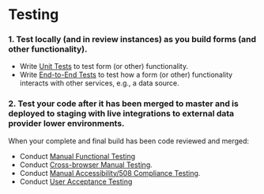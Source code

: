 # Testing
### 1. Test locally (and in review instances) as you build forms (and other functionality).

* Write [Unit Tests](https://github.com/department-of-veterans-affairs/va.gov-team/blob/master/platform/quality-assurance/unit-testing/README.md) to test form (or other) functionality.
* Write [End-to-End Tests](https://github.com/department-of-veterans-affairs/va.gov-team/blob/master/platform/quality-assurance/e2e-testing/README.md) to test how a form (or other) functionality interacts with other services, e.g., a data source.

### 2. Test your code after it has been merged to master and is deployed to staging with live integrations to external data provider lower environments.

When your complete and final build has been code reviewed and merged:

* Conduct [Manual Functional Testing](https://github.com/department-of-veterans-affairs/va.gov-team/blob/master/platform/quality-assurance/manual-testing/manual-functional-testing.md)
* Conduct [Cross-browser Manual Testing](https://github.com/department-of-veterans-affairs/va.gov-team/blob/master/platform/quality-assurance/manual-testing/cross-browser-manual-testing.md).
* Conduct [Manual Accessibility/508 Compliance Testing](https://github.com/department-of-veterans-affairs/va.gov-team/blob/master/platform/accessibility/508-request-prelaunch-review.md).
* Conduct [User Acceptance Testing]()